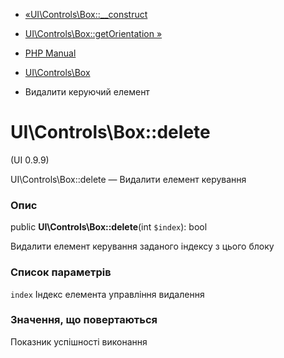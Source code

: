 - [«UI\Controls\Box::\_\_construct](ui-controls-box.construct.md)
- [UI\Controls\Box::getOrientation
»](ui-controls-box.getorientation.md)

- [PHP Manual](index.md)
- [UI\Controls\Box](class.ui-controls-box.md)
- Видалити керуючий елемент

# UI\Controls\Box::delete

(UI 0.9.9)

UI\Controls\Box::delete — Видалити елемент керування

### Опис

public **UI\Controls\Box::delete**(int `$index`): bool

Видалити елемент керування заданого індексу з цього блоку

### Список параметрів

`index`
Індекс елемента управління видалення

### Значення, що повертаються

Показник успішності виконання
